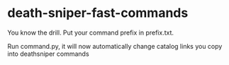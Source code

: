 # death-sniper-fast-commands
You know the drill.
Put your command prefix in prefix.txt.

Run command.py, it will now automatically change catalog links you copy into deathsniper commands
